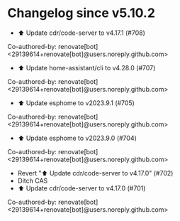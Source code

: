 # Changelog since v5.10.2
- ⬆️ Update cdr/code-server to v4.17.1 (#708)

Co-authored-by: renovate[bot] <29139614+renovate[bot]@users.noreply.github.com> 
- ⬆️ Update home-assistant/cli to v4.28.0 (#707)

Co-authored-by: renovate[bot] <29139614+renovate[bot]@users.noreply.github.com> 
- ⬆️ Update esphome to v2023.9.1 (#705)

Co-authored-by: renovate[bot] <29139614+renovate[bot]@users.noreply.github.com> 
- ⬆️ Update esphome to v2023.9.0 (#704)

Co-authored-by: renovate[bot] <29139614+renovate[bot]@users.noreply.github.com> 
- Revert "⬆️ Update cdr/code-server to v4.17.0" (#702) 
- Ditch CAS 
- ⬆️ Update cdr/code-server to v4.17.0 (#701)

Co-authored-by: renovate[bot] <29139614+renovate[bot]@users.noreply.github.com> 
